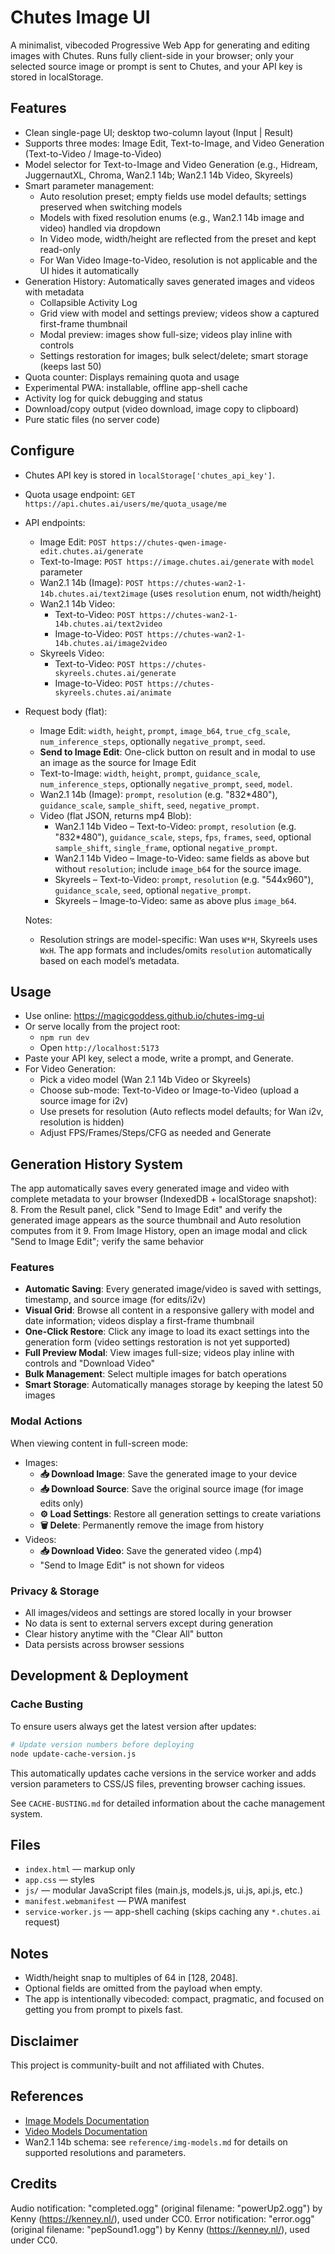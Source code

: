 # Chutes Image UI

A minimalist, vibecoded Progressive Web App for generating and editing images with Chutes. Runs fully client-side in your browser; only your selected source image or prompt is sent to Chutes, and your API key is stored in localStorage.

## Features
- Clean single-page UI; desktop two-column layout (Input | Result)
- Supports three modes: Image Edit, Text-to-Image, and Video Generation (Text-to-Video / Image-to-Video)
- Model selector for Text-to-Image and Video Generation (e.g., Hidream, JuggernautXL, Chroma, Wan2.1 14b; Wan2.1 14b Video, Skyreels)
- Smart parameter management:
  - Auto resolution preset; empty fields use model defaults; settings preserved when switching models
  - Models with fixed resolution enums (e.g., Wan2.1 14b image and video) handled via dropdown
  - In Video mode, width/height are reflected from the preset and kept read-only
  - For Wan Video Image-to-Video, resolution is not applicable and the UI hides it automatically
- Generation History: Automatically saves generated images and videos with metadata
  - Collapsible Activity Log
  - Grid view with model and settings preview; videos show a captured first-frame thumbnail
  - Modal preview: images show full-size; videos play inline with controls
  - Settings restoration for images; bulk select/delete; smart storage (keeps last 50)
- Quota counter: Displays remaining quota and usage
- Experimental PWA: installable, offline app-shell cache
- Activity log for quick debugging and status
- Download/copy output (video download, image copy to clipboard)
- Pure static files (no server code)

## Configure
- Chutes API key is stored in `localStorage['chutes_api_key']`.
- Quota usage endpoint: `GET https://api.chutes.ai/users/me/quota_usage/me`
- API endpoints:
  - Image Edit: `POST https://chutes-qwen-image-edit.chutes.ai/generate`
  - Text-to-Image: `POST https://image.chutes.ai/generate` with `model` parameter
  - Wan2.1 14b (Image): `POST https://chutes-wan2-1-14b.chutes.ai/text2image` (uses `resolution` enum, not width/height)
  - Wan2.1 14b Video:
    - Text-to-Video: `POST https://chutes-wan2-1-14b.chutes.ai/text2video`
    - Image-to-Video: `POST https://chutes-wan2-1-14b.chutes.ai/image2video`
  - Skyreels Video:
    - Text-to-Video: `POST https://chutes-skyreels.chutes.ai/generate`
    - Image-to-Video: `POST https://chutes-skyreels.chutes.ai/animate`
- Request body (flat):
  - Image Edit: `width`, `height`, `prompt`, `image_b64`, `true_cfg_scale`, `num_inference_steps`, optionally `negative_prompt`, `seed`.
  - **Send to Image Edit**: One-click button on result and in modal to use an image as the source for Image Edit
  - Text-to-Image: `width`, `height`, `prompt`, `guidance_scale`, `num_inference_steps`, optionally `negative_prompt`, `seed`, `model`.
  - Wan2.1 14b (Image): `prompt`, `resolution` (e.g. "832*480"), `guidance_scale`, `sample_shift`, `seed`, `negative_prompt`.
  - Video (flat JSON, returns mp4 Blob):
    - Wan2.1 14b Video – Text-to-Video: `prompt`, `resolution` (e.g. "832*480"), `guidance_scale`, `steps`, `fps`, `frames`, `seed`, optional `sample_shift`, `single_frame`, optional `negative_prompt`.
    - Wan2.1 14b Video – Image-to-Video: same fields as above but without `resolution`; include `image_b64` for the source image.
    - Skyreels – Text-to-Video: `prompt`, `resolution` (e.g. "544x960"), `guidance_scale`, `seed`, optional `negative_prompt`.
    - Skyreels – Image-to-Video: same as above plus `image_b64`.

  Notes:
  - Resolution strings are model-specific: Wan uses `W*H`, Skyreels uses `WxH`. The app formats and includes/omits `resolution` automatically based on each model’s metadata.

## Usage
- Use online: https://magicgoddess.github.io/chutes-img-ui
- Or serve locally from the project root:
  - `npm run dev`
  - Open `http://localhost:5173`
- Paste your API key, select a mode, write a prompt, and Generate.
- For Video Generation:
  - Pick a video model (Wan 2.1 14b Video or Skyreels)
  - Choose sub-mode: Text-to-Video or Image-to-Video (upload a source image for i2v)
  - Use presets for resolution (Auto reflects model defaults; for Wan i2v, resolution is hidden)
  - Adjust FPS/Frames/Steps/CFG as needed and Generate

## Generation History System

The app automatically saves every generated image and video with complete metadata to your browser (IndexedDB + localStorage snapshot):
8. From the Result panel, click "Send to Image Edit" and verify the generated image appears as the source thumbnail and Auto resolution computes from it
9. From Image History, open an image modal and click "Send to Image Edit"; verify the same behavior

### Features
- **Automatic Saving**: Every generated image/video is saved with settings, timestamp, and source image (for edits/i2v)
- **Visual Grid**: Browse all content in a responsive gallery with model and date information; videos display a first-frame thumbnail
- **One-Click Restore**: Click any image to load its exact settings into the generation form (video settings restoration is not yet supported)
- **Full Preview Modal**: View images full-size; videos play inline with controls and "Download Video"
- **Bulk Management**: Select multiple images for batch operations
- **Smart Storage**: Automatically manages storage by keeping the latest 50 images

### Modal Actions
When viewing content in full-screen mode:
- Images:
  - **📥 Download Image**: Save the generated image to your device
  - **📥 Download Source**: Save the original source image (for image edits only)
  - **⚙️ Load Settings**: Restore all generation settings to create variations
  - **🗑️ Delete**: Permanently remove the image from history
- Videos:
  - **📥 Download Video**: Save the generated video (.mp4)
  - "Send to Image Edit" is not shown for videos

### Privacy & Storage
- All images/videos and settings are stored locally in your browser
- No data is sent to external servers except during generation
- Clear history anytime with the "Clear All" button
- Data persists across browser sessions

## Development & Deployment

### Cache Busting
To ensure users always get the latest version after updates:

```bash
# Update version numbers before deploying
node update-cache-version.js
```

This automatically updates cache versions in the service worker and adds version parameters to CSS/JS files, preventing browser caching issues.

See `CACHE-BUSTING.md` for detailed information about the cache management system.

## Files
- `index.html` — markup only
- `app.css` — styles
- `js/` — modular JavaScript files (main.js, models.js, ui.js, api.js, etc.)
- `manifest.webmanifest` — PWA manifest
- `service-worker.js` — app-shell caching (skips caching any `*.chutes.ai` request)

## Notes
- Width/height snap to multiples of 64 in [128, 2048].
- Optional fields are omitted from the payload when empty.
- The app is intentionally vibecoded: compact, pragmatic, and focused on getting you from prompt to pixels fast.

## Disclaimer
This project is community-built and not affiliated with Chutes.

## References
- [Image Models Documentation](./reference/img-models.md)
- [Video Models Documentation](./reference/vid-models.md)
- Wan2.1 14b schema: see `reference/img-models.md` for details on supported resolutions and parameters.


## Credits
Audio notification: "completed.ogg" (original filename: "powerUp2.ogg") by Kenny (https://kenney.nl/), used under CC0.
Error notification: "error.ogg" (original filename: "pepSound1.ogg") by Kenny (https://kenney.nl/), used under CC0.
